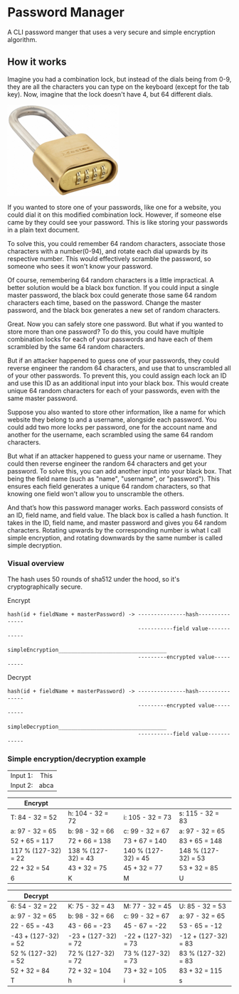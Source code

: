 # Password Manager
A CLI password manger that uses a very secure and simple encryption algorithm.



## How it works
Imagine you had a combination lock, but instead of the dials being from 0-9, they are all the characters you can type on the keyboard (except for the tab key). Now, imagine that the lock doesn't have 4, but 64 different dials.

<img width=250 src="./combination_lock.jpeg">

If you wanted to store one of your passwords, like one for a website, you could dial it on this modified combination lock. However, if someone else came by they could see your password. This is like storing your passwords in a plain text document.

To solve this, you could remember 64 random characters, associate those characters with a number(0-94), and rotate each dial upwards by its respective number. This would effectively scramble the password, so someone who sees it won't know your password.

Of course, remembering 64 random characters is a little impractical. A better solution would be a black box function. If you could input a single master password, the black box could generate those same 64 random characters each time, based on the password. Change the master password, and the black box generates a new set of random characters.

Great. Now you can safely store one password. But what if you wanted to store more than one password? To do this, you could have multiple combination locks for each of your passwords and have each of them scrambled by the same 64 random characters.

But if an attacker happened to guess one of your passwords, they could reverse engineer the random 64 characters, and use that to unscrambled all of your other passwords. To prevent this, you could assign each lock an ID and use this ID as an additional input into your black box. This would create unique 64 random characters for each of your passwords, even with the same master password.

Suppose you also wanted to store other information, like a name for which website they belong to and a username, alongside each password. You could add two more locks per password, one for the account name and another for the username, each scrambled using the same 64 random characters.

But what if an attacker happened to guess your name or username. They could then reverse engineer the random 64 characters and get your password. To solve this, you can add another input into your black box. That being the field name (such as "name", "username", or "password"). This ensures each field generates a unique 64 random characters, so that knowing one field won't allow you to unscramble the others.

And that’s how this password manager works. Each password consists of an ID, field name, and field value. The black box is called a hash function. It takes in the ID, field name, and master password and gives you 64 random characters. Rotating upwards by the corresponding number is what I call simple encryption, and rotating downwards by the same number is called simple decryption.

### Visual overview
The hash uses 50 rounds of sha512 under the hood, so it's cryptographically secure.

Encrypt

```
hash(id + fieldName + masterPassword) -> ---------------hash---------------
                                         -----------field value------------
                         simpleEncryption__________________________________
                                         ---------encrypted value----------
```

Decrypt

```
hash(id + fieldName + masterPassword) -> ---------------hash---------------
                                         ---------encrypted value----------
                         simpleDecryption__________________________________
                                         -----------field value------------
```

### Simple encryption/decryption example

|          |      |
|:---------|:----:|
| Input 1: | This |
| Input 2: | abca |

| Encrypt             |                     |                     |                     |
|---------------------|---------------------|---------------------|---------------------|
| T: 84 - 32 = 52     | h: 104 - 32 = 72    | i: 105 - 32 = 73    | s: 115 - 32 = 83    |
| a: 97 - 32 = 65     | b: 98  - 32 = 66    | c: 99  - 32 = 67    | a: 97  - 32 = 65    |
| 52 + 65 = 117       | 72 + 66 = 138       | 73 + 67 = 140       | 83 + 65 = 148       |
| 117 % (127-32) = 22 | 138 % (127-32) = 43 | 140 % (127-32) = 45 | 148 % (127-32) = 53 |
| 22 + 32 = 54        | 43 + 32 = 75        | 45 + 32 = 77        | 53 + 32 = 85        |
| 6                   | K                   | M                   | U                   |

| Decrypt             |                     |                     |                     |
|---------------------|---------------------|---------------------|---------------------|
| 6: 54 - 32 = 22     | K: 75 - 32 = 43     | M: 77 - 32 = 45     | U: 85 - 32 = 53     |
| a: 97 - 32 = 65     | b: 98  - 32 = 66    | c: 99  - 32 = 67    | a: 97  - 32 = 65    |
| 22 - 65 = -43       | 43 - 66 = -23       | 45 - 67 = -22       | 53 - 65 = -12       |
| -43 + (127-32) = 52 | -23 + (127-32) = 72 | -22 + (127-32) = 73 | -12 + (127-32) = 83 |
| 52 % (127-32) = 52  | 72 % (127-32) = 72  | 73 % (127-32) = 73  | 83 % (127-32) = 83  |
| 52 + 32 = 84        | 72 + 32 = 104       | 73 + 32 = 105       | 83 + 32 = 115       |
| T                   | h                   | i                   | s                   |
